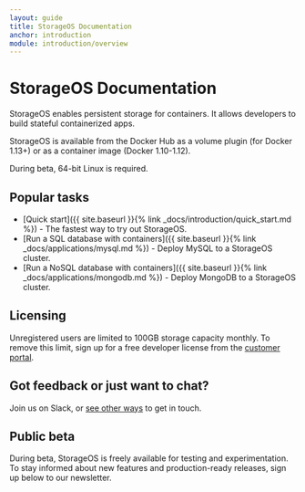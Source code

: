 ```yaml
---
layout: guide
title: StorageOS Documentation
anchor: introduction
module: introduction/overview
---
```


# StorageOS Documentation

StorageOS enables persistent storage for containers. It allows developers to build stateful containerized apps.

StorageOS is available from the Docker Hub as a volume plugin (for Docker 1.13+) or as a container image (Docker 1.10-1.12).

During beta, 64-bit Linux is required.

## Popular tasks

* [Quick start]({{ site.baseurl }}{% link _docs/introduction/quick_start.md %}) - The fastest way to try out StorageOS.
* [Run a SQL database with containers]({{ site.baseurl }}{% link _docs/applications/mysql.md %}) - Deploy MySQL to a StorageOS cluster.
* [Run a NoSQL database with containers]({{ site.baseurl }}{% link _docs/applications/mongodb.md %}) - Deploy MongoDB to a StorageOS cluster.

## Licensing

Unregistered users are limited to 100GB storage capacity monthly. To remove this limit, sign up for a free developer license from the [customer portal](http://my.storageos.com).

## Got feedback or just want to chat?

Join us on Slack, or [see other ways](http://support.storageos.com) to get in touch.

## Public beta

During beta, StorageOS is freely available for testing and experimentation. To stay informed about new features and production-ready releases, sign up below to our newsletter.

